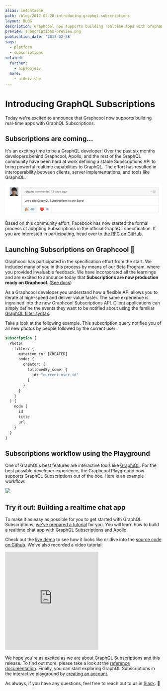 ```yaml
---
alias: in4ohtae4e
path: /blog/2017-02-28-introducing-graphql-subscriptions
layout: BLOG
description: Graphcool now supports building realtime apps with GraphQL Subscriptions.
preview: subscriptions-preview.png
publication_date: '2017-02-28'
tags:
  - platform
  - subscriptions
related:
  further:
    - aip7oojeiv
  more:
    - ui0eizishe
---
```


# Introducing GraphQL Subscriptions

Today we're excited to announce that Graphcool now supports building real-time apps with GraphQL Subscriptions.

## Subscriptions are coming...

It's an exciting time to be a GraphQL developer! Over the past six months developers behind Graphcool, Apollo, and the rest of the GraphQL community have been hard at work defining a stable Subscriptions API to bring powerful realtime capabilities to GraphQL. The effort has resulted in interoperability between clients, server implementations, and tools like GraphiQL.

![](./rfc.png?width=796)

Based on this community effort, Facebook has now started the formal process of adopting Subscriptions in the official GraphQL specification. If you are interested in participating, head over to [the RFC on GitHub](https://github.com/facebook/graphql/pull/267).

## Launching Subscriptions on Graphcool 🎉

Graphcool has participated in the specification effort from the start. We included many of you in this process by means of our Beta Program, where you provided invaluable feedback. We have incorporated all the learnings and are excited to announce today that **Subscriptions are now production ready on Graphcool**. ([See docs](!alias-aip7oojeiv))

As a Graphcool developer you understand how a flexible API allows you to iterate at high-speed and deliver value faster. The same experience is ingrained into the new Graphcool Subscriptions API. Client applications can simply define the events they want to be notified about using the familiar [GraphQL filter syntax](!alias-aing7uech3).

Take a look at the following example. This subscription query notifies you of all new photos by people followed by the current user:

```graphql
subscription {
  Photo(
    filter: {
      mutation_in: [CREATED]
      node: {
        creator: {
          followedBy_some: {
            id: "current-user-id"
          }
        }
      }
    }
  ) {
    node {
      id
      title
      url
    }
  }
}
```

## Subscriptions workflow using the Playground

One of GraphQLs best features are interactive tools like [GraphiQL](https://github.com/graphql/graphiql). For the best possible developer experience, the Graphcool Playground now supports GraphQL Subscriptions out of the box. Here is an example workflow:

![](http://graphcool-random.s3.amazonaws.com/images/subscriptions.gif)

## Try it out: Building a realtime chat app

To make it as easy as possible for you to get started with GraphQL Subscriptions, [we've prepared a tutorial](https://www.graph.cool/docs/tutorials/worldchat-subscriptions-example-ui0eizishe) for you. You will learn how to build a realtime chat app with GraphQL Subscriptions and Apollo.

Check out the [live demo](https://demo.graph.cool/worldchat/) to see how it looks like or dive into the [source code on Github](https://github.com/graphcool-examples/worldchat-subscriptions-example). We've also recorded a video tutorial:

<iframe height="315" src="https://www.youtube.com/embed/aSLF9f13o2c" frameborder="0" allowfullscreen></iframe>

We hope you're as excited as we are about GraphQL Subscriptions and this release. To find out more, please take a look at the [reference documentation](!alias-aip7oojeiv). Finally, you can start exploring GraphQL Subscriptions in the interactive playground by [creating an account](http://console.graph.cool/signup).

As always, if you have any questions, feel free to reach out to us in [Slack](https://slack.graph.cool). 🙌
